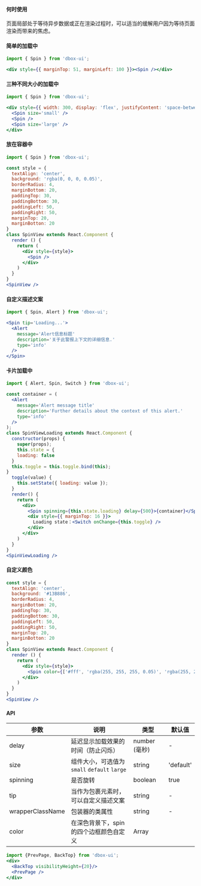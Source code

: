 #### **何时使用**

页面局部处于等待异步数据或正在渲染过程时，可以适当的缓解用户因为等待页面渲染而带来的焦虑。

#### **简单的加载中**

```jsx
import { Spin } from 'dbox-ui';

<div style={{ marginTop: 51, marginLeft: 100 }}><Spin /></div>
```

#### **三种不同大小的加载中**

```jsx
import { Spin } from 'dbox-ui';

<div style={{ width: 300, display: 'flex', justifyContent: 'space-between', marginTop: 50 }}>
  <Spin size='small' />
  <Spin />
  <Spin size='large' />
</div>
```

#### **放在容器中**

```jsx
import { Spin } from 'dbox-ui';

const style = {
  textAlign: 'center',
  background: 'rgba(0, 0, 0, 0.05)',
  borderRadius: 4,
  marginBottom: 20,
  paddingTop: 30,
  paddingBottom: 30,
  paddingLeft: 50,
  paddingRight: 50,
  marginTop: 20,
  marginBotton: 20
}
class SpinView extends React.Component {
  render () {
    return (
      <div style={style}>
        <Spin />
      </div>
    )
  }
}
<SpinView />
```

#### **自定义描述文案**

```jsx
import { Spin, Alert } from 'dbox-ui';

<Spin tip='Loading...'>
  <Alert
    message='Alert信息标题'
    description='关于此警报上下文的详细信息.'
    type='info'
  />
</Spin>
```

#### **卡片加载中**

```jsx
import { Alert, Spin, Switch } from 'dbox-ui';

const container = (
  <Alert
    message='Alert message title'
    description='Further details about the context of this alert.'
    type='info'
  />
);
class SpinViewLoading extends React.Component {
  constructor(props) {
    super(props);
    this.state = {
    loading: false
  }
  this.toggle = this.toggle.bind(this);
}
  toggle(value) {
    this.setState({ loading: value });
  }
  render() {
    return (
      <div>
        <Spin spinning={this.state.loading} delay={500}>{container}</Spin>
        <div style={{ marginTop: 16 }}>
          Loading state：<Switch onChange={this.toggle} />
        </div>
      </div>
    )
  }
}
<SpinViewLoading />
```

#### **自定义颜色**

```jsx
const style = {
  textAlign: 'center',
  background: '#13B886',
  borderRadius: 4,
  marginBottom: 20,
  paddingTop: 30,
  paddingBottom: 30,
  paddingLeft: 50,
  paddingRight: 50,
  marginTop: 20,
  marginBotton: 20
}
class SpinView extends React.Component {
  render () {
    return (
      <div style={style}>
        <Spin color={['#fff', 'rgba(255, 255, 255, 0.05)', 'rgba(255, 255, 255, 0.05)', 'rgba(255, 255, 255, 0.05)']} />
      </div>
    )
  }
}
<SpinView />
```

#### **API**

| 参数 | 说明 | 类型 | 默认值 |
| --- | --- | --- | --- |
| delay | 延迟显示加载效果的时间（防止闪烁） | number (毫秒) | - |
| size | 组件大小，可选值为 `small` `default` `large` | string | 'default' |
| spinning | 是否旋转 | boolean | true |
| tip | 当作为包裹元素时，可以自定义描述文案 | string | - |
| wrapperClassName | 包装器的类属性 | string | - |
| color | 在深色背景下，spin的四个边框颜色自定义 | Array |  |



```jsx noeditor
import {PrevPage, BackTop} from 'dbox-ui';
<div>
  <BackTop visibilityHeight={20}/>
  <PrevPage />
</div>
```
